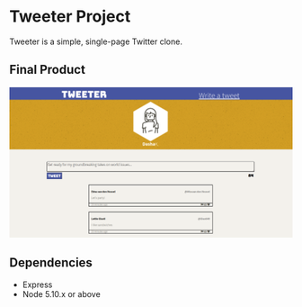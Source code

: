 # Tweeter Project

Tweeter is a simple, single-page Twitter clone.

## Final Product

!["Screenshot of Tweeter page"](https://github.com/DashaDasha88/tweeter/blob/master/public/images/tweeter-page-screenshot.png)

## Dependencies

- Express
- Node 5.10.x or above
